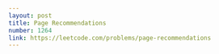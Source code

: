 ```yaml
---
layout: post
title: Page Recommendations
number: 1264
link: https://leetcode.com/problems/page-recommendations
---
```

